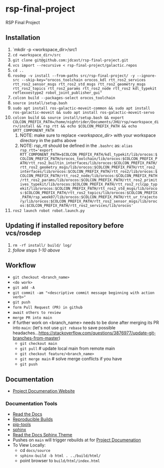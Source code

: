 # rsp-final-project
RSP Final Project

## Installation

1. `mkdir -p <workspace_dir>/src1
2. `cd <workspace_dir>/src`
3. `git clone git@github.com:jdcast/rsp-final-project.git`
4. `vcs import --recursive < rsp-final-project/galactic.repos`
5. `cd ..`
6. `rosdep -v install --from-paths src/rsp-final-project/ -y --ignore-src --skip-key="orocos_toolchain orocos_kdl rtt_ros2_services rtt_ros2_sensor_msgs rtt_ros2_std_msgs rtt_ros2_geometry_msgs rtt_ros2_topics rtt_ros2_params rtt_ros2_node rtt_ros2 kdl_typekit reflexxestype2 robot_joint_publisher_gui"`
7. `colcon build --packages-select orocos_toolchain`
8. `source install/setup.bash`
9. `sudo apt install ros-galactic-moveit-common && sudo apt install ros-galactic-moveit && sudo apt install ros-galactic-moveit-servo`
10. `colcon build && source install/setup.bash && export COLCON_PREFIX_PATH=/home/nightrider/Documents/JHU/rsp/<workspace_dir>/install && rsp_rtt && echo $COLCON_PREFIX_PATH && echo $RTT_COMPONENT_PATH`
    1. NOTE: make sure to replace *<workspace_dir>* with your workspace directory in the paths above
    2. NOTE: *rsp_rtt* should be defined in the `.bashrc` as: `alias rsp_rtt='export RTT_COMPONENT_PATH=$COLCON_PREFIX_PATH/kdl_typekit/lib/orocos:$COLCON_PREFIX_PATH/orocos_toolchain/lib/orocos:$COLCON_PREFIX_PATH/rtt_ros2_builtin_interfaces/lib/orocos:$COLCON_PREFIX_PATH/rtt_ros2_geometry_msgs/lib/orocos:$COLCON_PREFIX_PATH/rtt_ros2_interfaces/lib/orocos:$COLCON_PREFIX_PATH/rtt_ros2/lib/orocos:$COLCON_PREFIX_PATH/rtt_ros2_node/lib/orocos:$COLCON_PREFIX_PATH/rtt_ros2_params/lib/orocos:$COLCON_PREFIX_PATH/rtt_ros2_primitives_typekit/lib/orocos:$COLCON_PREFIX_PATH/rtt_ros2_rclcpp_typekit/lib/orocos:$COLCON_PREFIX_PATH/rtt_ros2_std_msgs/lib/orocos:$COLCON_PREFIX_PATH/rtt_ros2_topics/lib/orocos:$COLCON_PREFIX_PATH/rsp_week07/lib/orocos:$COLCON_PREFIX_PATH/rtt_ur_trajectory/lib/orocos:$COLCON_PREFIX_PATH/rtt_ros2_sensor_msgs/lib/orocos:$COLCON_PREFIX_PATH/rtt_ros2_services/lib/orocos'`
11. `ros2 launch robot robot.launch.py`

## Updating if installed repository before vcs/rosdep 
1. `rm -rf install/ build/ log/`
2. *follow steps 1-10 above*

## Workflow
- `git checkout <branch_name>`
- `<do work>`
- `git add -A`
- `git commit -am "<descriptive commit message beginning with action verb>"`
- `git push`
- `form Pull Request (PR) in github`
- `await others to review`
- `merge PR into main`
- if further work on <branch_name> needs to be done after merging its PR into `main`: (let's not use `git rebase` to save possible headaches...https://stackoverflow.com/questions/3876977/update-git-branches-from-master)
  - `git checkout main`
  - `git pull` # update local main from remote main
  - `git checkout feature/<branch_name>`
  - `git merge main` # solve merge conflicts if you have
  - `git push`

## Documentation
- [Project Documenation Website](https://jdcast-rsp-final-project.readthedocs.io/en/latest/index.html#)

### Documentation Tools
- [Read the Docs](https://docs.readthedocs.io/en/stable/tutorial/index.html#getting-started)
- [Reproducible Builds](https://docs.readthedocs.io/en/stable/guides/reproducible-builds.html)
- [pip-tools](https://pip-tools.readthedocs.io/en/latest/)
- [sphinx](https://www.sphinx-doc.org/en/master/tutorial/getting-started.html#setting-up-your-project-and-development-environment)
- [Read the Docs Sphinx Theme](https://sphinx-rtd-theme.readthedocs.io/en/stable/)
- Pushes on `main` will trigger rebuilds at for [Project Documenation](https://jdcast-rsp-final-project.readthedocs.io/en/latest/index.html#)
- To View Locally:
  - cd `docs/source`
  - `sphinx-build -b html . ../build/html/`
  - point browser to `build/html/index.html`
